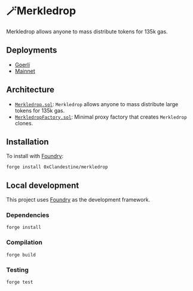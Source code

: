 # 🪄Merkledrop

Merkledrop allows anyone to mass distribute tokens for 135k gas.

## Deployments

-  [Goerli](https://goerli.etherscan.io/address/0x240009354c9302776970918eBD0677bCe3B43F4A)
-  [Mainnet](https://etherscan.io/address/0xB7113FF8F7a56403cEdF02fF103B57F3E6FABd3D)


## Architecture

-   [`Merkledrop.sol`](src/Merkledrop.sol): `Merkledrop` allows anyone to mass distribute large tokens for 135k gas.
-   [`MerkledropFactory.sol`](src/MerkledropFactory.sol): Minimal proxy factory that creates `Merkledrop` clones.

## Installation

To install with [Foundry](https://github.com/gakonst/foundry):

```
forge install 0xClandestine/merkledrop
```

## Local development

This project uses [Foundry](https://github.com/gakonst/foundry) as the development framework.

### Dependencies

```
forge install
```

### Compilation

```
forge build
```

### Testing

```
forge test
```
